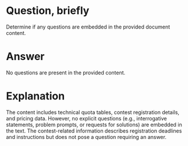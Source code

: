 # Question, briefly  
Determine if any questions are embedded in the provided document content.

# Answer  
No questions are present in the provided content.  

# Explanation  
The content includes technical quota tables, contest registration details, and pricing data. However, no explicit questions (e.g., interrogative statements, problem prompts, or requests for solutions) are embedded in the text. The contest-related information describes registration deadlines and instructions but does not pose a question requiring an answer.